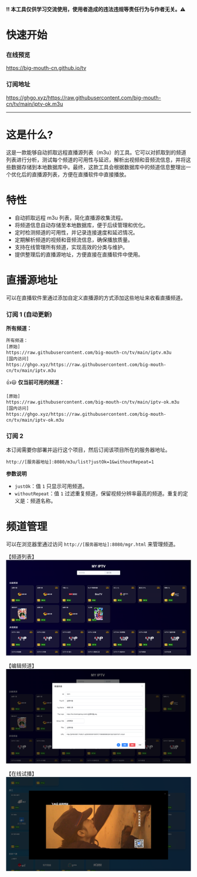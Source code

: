 **:bangbang: 本工具仅供学习交流使用，使用者造成的违法违规等责任行为与作者无关。:warning:**

# 快速开始
### 在线预览
https://big-mouth-cn.github.io/tv

### 订阅地址
https://ghgo.xyz/https://raw.githubusercontent.com/big-mouth-cn/tv/main/iptv-ok.m3u

---

# 这是什么?
这是一款能够自动抓取远程直播源列表（m3u）的工具。它可以对抓取到的频道列表进行分析，测试每个频道的可用性与延迟，解析出视频和音频流信息，并将这些数据存储到本地数据库中。最终，这款工具会根据数据库中的频道信息整理出一个优化后的直播源列表，方便在直播软件中直接播放。

# 特性
- 自动抓取远程 m3u 列表，简化直播源收集流程。
- 将频道信息自动存储至本地数据库，便于后续管理和优化。
- 定时检测频道的可用性，并记录连接速度和延迟情况。
- 定期解析频道的视频和音频流信息，确保播放质量。
- 支持在线管理所有频道，实现高效的分类与维护。
- 提供整理后的直播源地址，方便直接在直播软件中使用。

# 直播源地址
可以在直播软件里通过添加自定义直播源的方式添加这些地址来收看直播频道。

### 订阅 1 (自动更新)

**所有频道：**
```
所有频道：
[原始]
https://raw.githubusercontent.com/big-mouth-cn/tv/main/iptv.m3u
[国内访问]
https://ghgo.xyz/https://raw.githubusercontent.com/big-mouth-cn/tv/main/iptv.m3u
```

:+1::smiley: **仅当前可用的频道：**
```
[原始]
https://raw.githubusercontent.com/big-mouth-cn/tv/main/iptv-ok.m3u
[国内访问] 
https://ghgo.xyz/https://raw.githubusercontent.com/big-mouth-cn/tv/main/iptv-ok.m3u
```

### 订阅 2
本订阅需要你部署并运行这个项目，然后订阅该项目所在的服务器地址。
```
http://[服务器地址]:8080/m3u/list?justOk=1&withoutRepeat=1
```

**参数说明**
  - `justOk`：值 `1` 只显示可用频道。
  - `withoutRepeat`：值 `1` 过滤重复频道，保留视频分辨率最高的频道。重复的定义是：频道名称。

# 频道管理
可以在浏览器里通过访问 `http://[服务器地址]:8080/mgr.html` 来管理频道。

【频道列表】
![iShot_2024-12-19_11.38.55.png](docs%2FiShot_2024-12-19_11.38.55.png)

【编辑频道】
![iShot_2024-12-19_11.40.15.png](docs%2FiShot_2024-12-19_11.40.15.png)

【在线试播】
![iShot_2024-12-19_11.41.32.png](docs%2FiShot_2024-12-19_11.41.32.png)
